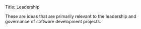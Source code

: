 Title: Leadership

These are ideas that are primarily relevant to the leadership and governance of software development projects. 